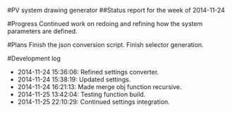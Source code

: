 #PV system drawing generator
##Status report for the week of 2014-11-24

#Progress
Continued work on redoing and refining how the system parameters are defined.

#Plans
Finish the json conversion script. Finish selector generation.

#Development log
* 2014-11-24 15:36:06: Refined settings converter.
* 2014-11-24 15:38:19: Updated settings.
* 2014-11-24 16:21:13: Made merge obj function recursive.
* 2014-11-25 13:42:04: Testing function build.
* 2014-11-25 22:10:29: Continued settings integration.
